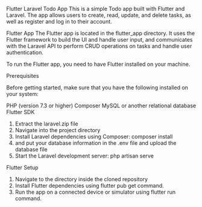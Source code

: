 Flutter Laravel Todo App
This is a simple Todo app built with Flutter and Laravel. The app allows users to create, read, update, and delete tasks, as well as register and log in to their account.

Flutter App
The Flutter app is located in the flutter_app directory. It uses the Flutter framework to build the UI and handle user input, and communicates with the Laravel API to perform CRUD operations on tasks and handle user authentication.

To run the Flutter app, you need to have Flutter installed on your machine. 


Prerequisites

Before getting started, make sure that you have the following installed on your system:

PHP (version 7.3 or higher)
Composer
MySQL or another relational database
Flutter SDK
1. Extract the laravel.zip file
2. Navigate into the project directory
3. Install Laravel dependencies using Composer:
composer install
4. and put your database information in the .env file and upload the database file
5. Start the Laravel development server:
php artisan serve

Flutter Setup

1. Navigate to the  directory inside the cloned repository
2. Install Flutter dependencies using flutter pub get command.
3. Run the app on a connected device or simulator using flutter run command.

